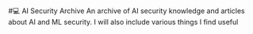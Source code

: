 #💻 AI Security Archive
An archive of AI security knowledge and articles about AI and ML security. I will also include various things I find useful 
